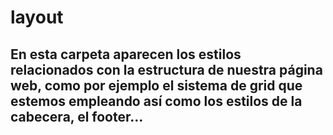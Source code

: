 # layout

## En esta carpeta aparecen los estilos relacionados con la estructura de nuestra página web, como por ejemplo el sistema de grid que estemos empleando así como los estilos de la cabecera, el footer…
